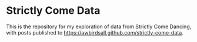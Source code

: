 # Strictly Come Data

This is the repository for my exploration of data from Strictly Come Dancing, with posts published to <https://awbirdsall.github.com/strictly-come-data>.
